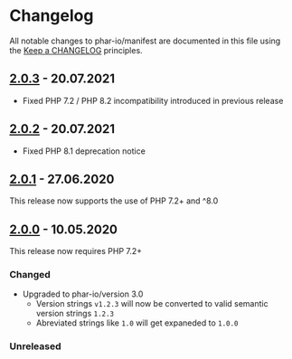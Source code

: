 # Changelog

All notable changes to phar-io/manifest are documented in this file using the [Keep a CHANGELOG](http://keepachangelog.com/) principles.

## [2.0.3] - 20.07.2021

- Fixed PHP 7.2 / PHP 8.2 incompatibility introduced in previous release

## [2.0.2] - 20.07.2021

- Fixed PHP 8.1 deprecation notice

## [2.0.1] - 27.06.2020

This release now supports the use of PHP 7.2+ and ^8.0

## [2.0.0] - 10.05.2020

This release now requires PHP 7.2+

### Changed

- Upgraded to phar-io/version 3.0
    - Version strings `v1.2.3` will now be converted to valid semantic version strings `1.2.3`
    - Abreviated strings like `1.0` will get expaneded to `1.0.0`  

### Unreleased

[Unreleased]: https://github.com/phar-io/manifest/compare/2.0.3...HEAD
[2.0.3]: https://github.com/phar-io/manifest/compare/2.0.2...2.0.3
[2.0.2]: https://github.com/phar-io/manifest/compare/2.0.1...2.0.2
[2.0.1]: https://github.com/phar-io/manifest/compare/2.0.0...2.0.1
[2.0.0]: https://github.com/phar-io/manifest/compare/1.0.1...2.0.0
[1.0.3]: https://github.com/phar-io/manifest/compare/1.0.2...1.0.3
[1.0.2]: https://github.com/phar-io/manifest/compare/1.0.1...1.0.2
[1.0.1]: https://github.com/phar-io/manifest/compare/1.0.0...1.0.1
